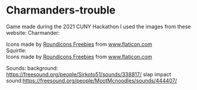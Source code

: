# Charmanders-trouble
Game made during the 2021 CUNY Hackathon
I used the images from these website:
Charmander: <div>Icons made by <a href="https://www.flaticon.com/authors/roundicons-freebies" title="Roundicons Freebies">Roundicons Freebies</a> from <a href="https://www.flaticon.com/" title="Flaticon">www.flaticon.com</a></div>
Squirtle: <div>Icons made by <a href="https://www.flaticon.com/authors/roundicons-freebies" title="Roundicons Freebies">Roundicons Freebies</a> from <a href="https://www.flaticon.com/" title="Flaticon">www.flaticon.com</a></div>

Sounds:
background: https://freesound.org/people/Sirkoto51/sounds/338817/
slap impact sound:https://freesound.org/people/MootMcnoodles/sounds/444407/

